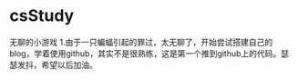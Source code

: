 # csStudy
无聊的小游戏
1.由于一只蝙蝠引起的罪过，太无聊了，开始尝试搭建自己的blog，学着使用github，其实不是很熟练，这是第一个推到github上的代码。瑟瑟发抖，希望以后加油。
